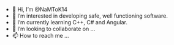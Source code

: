 - 👋 Hi, I’m @NaMToK14
- 👀 I’m interested in developing safe, well functioning software.
- 🌱 I’m currently learning C++, C# and Angular.
- 💞️ I’m looking to collaborate on ...
- 📫 How to reach me ...

<!---
NaMToK14/NaMToK14 is a ✨ special ✨ repository because its `README.md` (this file) appears on your GitHub profile.
You can click the Preview link to take a look at your changes.
--->
